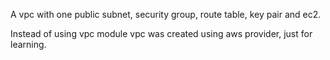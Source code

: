 A vpc with one public subnet, security group, route table, key pair and ec2.

Instead of using vpc module vpc was created using aws provider, just for learning.